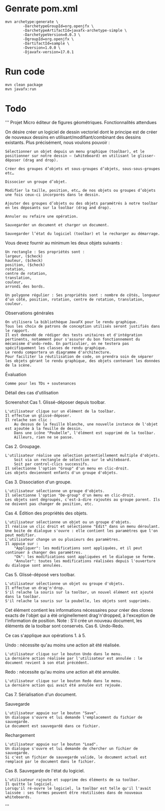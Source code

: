 # Genrate pom.xml
```
mvn archetype:generate \
        -DarchetypeGroupId=org.openjfx \
        -DarchetypeArtifactId=javafx-archetype-simple \
        -DarchetypeVersion=0.0.3 \
        -DgroupId=org.openjfx \
        -DartifactId=sample \
        -Dversion=1.0.0 \
        -Djavafx-version=17.0.1
```

# Run code
```
mvn clean package  
mvn javafx:run
```
# Todo
'''
Projet Micro éditeur de figures géométriques.
Fonctionnalités attendues

On désire créer un logiciel de dessin vectoriel dont le principe est de créer de nouveaux dessins en utilisant/modifiant/combinant des dessins existants. Plus précisément, nous voulons pouvoir :

    Sélectionner un objet depuis un menu graphique (toolbar), et le positionner sur notre dessin – (whiteboard) en utilisant le glisser-déposer (drag and drop).

    Créer des groupes d’objets et sous-groupes d’objets, sous-sous-groupes etc…

    Dissocier un groupe d’objet.

    Modifier la taille, position, etc… de nos objets ou groupes d’objets une fois ceux-ci incorporés dans le dessin.

    Ajouter des groupes d’objets ou des objets paramétrés à notre toolbar en les déposants sur la toolbar (drag and drop).

    Annuler ou refaire une opération.

    Sauvegarder un document et charger un document.

    Sauvegarder l’état du logiciel (toolbar) et le recharger au démarrage.

Vous devez fournir au minimum les deux objets suivants :

    Un rectangle : Ses propriétés sont : 
    largeur, ($check)
    hauteur, ($check)
    position, ($check)
    rotation, 
    centre de rotation, 
    translation, 
    couleur,
    arrondi des bords.

    Un polygone régulier : Ses propriétés sont : nombre de côtés, longueur d’un côté, position, rotation, centre de rotation, translation, couleur.

Observations générales

    On utilisera la bibliothèque JavaFX pour le rendu graphique.
    Tous les choix de patrons de conception utilisés seront justifiés dans le rapport.
    Il est demandé de rédiger des tests unitaires et d'intégration pertinents, notamment pour s'assurer du bon fonctionnement du mécanisme d'undo-redo. En particulier, on ne testera pas spécifiquement les classes de rendu graphique.
    Le rendu comportera un diagramme d'architecture.
    Pour faciliter la réutilisation de code, on prendra soin de séparer les objets gérant le rendu graphique, des objets contenant les données de la scène.

Évaluation

    Comme pour les TDs + soutenances

Détail des cas d'utilisation

Screenshot
Cas 1. Glissé-déposer depuis toolbar.

    L'utilisateur clique sur un élément de la toolbar.
    Il effectue un glissé-déposer.
    Il relache son clic :
        Au dessus de la feuille blanche, une nouvelle instance de l'objet est ajoutée à la feuille de dessin.
        Dans une icône "Poubelle", l'élément est supprimé de la toolbar.
        Ailleurs, rien ne se passe.

Cas 2. Groupage.

    L'utilisateur réalise une sélection potentiellement multiple d'objets.
        Soit via un rectangle de sélection sur le whiteboard.
        Soit par control-clics successifs.
    Il sélectionne l'option "Group" d'un menu en clic-droit.
    Les objets deviennent enfants d'un groupe d'objets.

Cas 3. Dissociation d'un groupe.

    L'utilisateur sélectionne un groupe d'objets.
    Il sélectionne l'option "De-group" d'un menu en clic-droit.
    Les objets sont dégroupés, c'est-à-dire rajoutés au groupe parent. Ils ne doivent pas changer de position, etc.

Cas 4. Édition des propriétés des objets.

    L'utilisateur sélectionne un objet ou un groupe d'objets.
    Il réalise un clic droit et sélectionne "Edit" dans un menu déroulant.
    Une boite de dialogue s'ouvre : elle contient les paramètres que l'on peut modifier.
    L'utilisateur change un ou plusieurs des paramètres.
    Il appuie sur :
        "Appliquer": les modifications sont appliquées, et il peut continuer à changer des paramètres.
        "Ok": les modifications sont appliquées et le dialogue se ferme.
        "Annuler": toutes les modifications réalisées depuis l'ouverture du dialogue sont annulées.

Cas 5. Glissé-déposé vers toolbar.

    L'utilisateur sélectionne un objet ou groupe d'objets.
    Il effectue un drag'n'drop.
    S'il relache la souris sur la toolbar, un nouvel élément est ajouté dans la toolbar.
    S'il relache la souris sur la poubelle, les objets sont supprimés.

Cet élément contient les informations nécessaires pour créer des clones exacts de l'objet qui a été originellement drag'n'dropped, à l'exception de l'information de position. Note : S'il crée un nouveau document, les éléments de la toolbar sont conservés.
Cas 6. Undo-Redo.

Ce cas s'applique aux opérations 1. à 5.

Undo : nécessite qu'au moins une action ait été réalisée.

    L'utilisateur clique sur le bouton Undo dans le menu.
    La dernière action réalisée par l'utilisateur est annulée : le document revient à son état précédent.

Redo : nécessite qu'au moins une action ait été annulée.

    L'utilisateur clique sur le bouton Redo dans le menu.
    La dernière action qui avait été annulée est rejouée.

Cas 7. Sérialisation d'un document.

Sauvegarde

    L'utilisateur appuie sur le bouton "Save".
    Un dialogue s'ouvre et lui demande l'emplacement du fichier de sauvegarde.
    Le document est sauvegardé dans ce fichier.

Rechargement

    L'utilisateur appuie sur le bouton "Load".
    Un dialogue s'ouvre et lui demande de chercher un fichier de sauvegarde.
    Si c'est un fichier de sauvegarde valide, le document actuel est remplacé par le document dans le fichier.

Cas 8. Sauvegarde de l'état du logiciel.

    L'utilisateur rajoute et supprime des éléments de sa toolbar.
    Il quitte le logiciel.
    Lorsqu'il ré-ouvre le logiciel, la toolbar est telle qu'il l'avait laissée : ses formes peuvent être réutilisées dans de nouveaux whiteboards.

'''